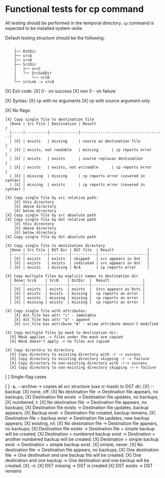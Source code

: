 # Functional tests for cp command

All testing should be performed in the temporal directory. `cp` command
is expected to be installed system-wide.

Default testing structure should be the following:
```
    .
    ├── DstDir
    ├── srcA
    ├── srcB
    ├── SrcDir
    │   ├── srcC
    │   └── SrcSubDir
    │       └── srcD
    └── srcLnk -> srcA
```


[X] Exit code:
  [X] 0 - on success
  [X] non 0 - on failure

[X] Syntax:
  [X] cp with no arguments
  [X] cp with source argument only

[X] No flags:

    [X] Copy single file to destination file
      |Done | Src File | Destination | Result                               |
      |-----|----------|-------------|--------------------------------------|
      | [X] | exists   | missing     | source as destination file           |
      | [X] | exists, not readable   | missing      | cp reports error      |
      | [X] | exists   | exists      | source replaces destination          |
      | [X] | exists   | exists, not writeable      | cp reports error      |
      | [X] | missing  | missing     | cp reports error (covered in syntax) |
      | [X] | missing  | exists      | cp reports error (covered in syntax) |

    [X] Copy single file by src relative path:
        [X] this directory
        [X] above directory
        [X] below directory
    [X] Copy single file by src absolute path
    [X] Copy single file by dst relative path
        [X] this directory
        [X] above directory
        [X] below directory
    [X] Copy single file by dst absolute path

    [X] Copy single file to destination directory
      |Done | Src File | DST Dir | DST file  | Result               |
      |-----|----------|---------|-----------|----------------------|
      | [X] | exists   | exists  | skipped   | src appears in dst   |
      | [X] | exists   | exists  | indicated | src appears in dst   |
      | [X] | exists   | missing | N/A       | cp reports error     |

    [X] Copy multiple files by explicit names to destination dir
      | Done| SrcA    | SrcB    | DstDir  |  Result               |
      |-----|---------|---------|---------|-----------------------|
      | [X] | exists  | exists  | exists  |  Srcs appears as Dsts |
      | [X] | exists  | exists  | missing |  cp reports an error  |
      | [X] | exists  | missing | missing |  cp reports an error  |
      | [X] | missing | exists  | missing |  cp reports an error  |

    [X] Copy single file with attributes:
        [X] dst_file has attr "i" - immutable
        [X] dst_file has attr "a" - append
        [X] src_file has attribute "A" - atime attribute doesn't modified

    [X] Copy multiple files by mask to destination dir:
      [X] Mask applies -> files under the mask are copied
      [X] Mask doesn't apply -> no files are copied

    [X] Copy directory to directory
      [X] Copy directory to existing directory with -r -> success
      [X] Copy directory to existing directory skipping -r -> failure
      [X] Copy directory to non-existing directory with -r-> success
      [X] Copy directory to non-existing directory skipping -r-> failure

[ ] Single-flag cases

  [ ] -a, --archive -> copies all src structure (use *rc* mask) to DST dir;
  [X] --backup:
    [X] none, off:
        [X] No destination file -> Destination file appears, no backups;
        [X] Destination file exists -> Destination file updates, no backups;
    [X] numbered, t:
        [X] No destination file -> Destination file appears, no backups;
        [X] Destination file exists -> Destination file updates, backup appears;
        [X] Backup exist -> Destination file created, backup remains;
        [X] Destination file + backup exist -> Destination file updates, new backup appears;
    [X] existing, nil:
        [X] No destination file -> Destination file appears, no backups;
        [X] Destination file exists -> Destination file + simple backup will be created;
        [X] Destination + numbered backup exist -> Destination + another numbered backup will be created;
        [X] Destination + simple backup exist -> Destination + simple backup exist.
    [X] simple, never:
        [X] No destination file -> Destination file appears, no backups;
        [X] One destination file -> One destination and one backup file will be created;
        [X] One destination and one backup -> One destination and one backup will be created.
  [X] -n:
     [X] DST missing -> DST is created
     [X] DST exists -> DST remains
